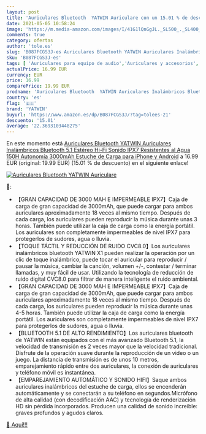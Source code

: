 ```yaml
---
layout: post
title: 'Auriculares Bluetooth  YATWIN Auriculare con un 15.01 % de descuento'
date: 2021-05-05 10:58:24
image: 'https://m.media-amazon.com/images/I/41G1lQnGgJL._SL500_._SL400_.jpg'
comments: true
category: ofertas
author: 'tole.es'
slug: 'B087FCGS3J-es Auriculares Bluetooth YATWIN Auriculares Inalámbricos...'
sku: 'B087FCGS3J-es'
tags: [ 'Auriculares para equipo de audio','Auriculares y accesorios','Electrónica','iphone','yatwin', ]
actualPrice: 16.99 EUR
currency: EUR
price: 16.99
comparePrice: 19.99 EUR
prodname: 'Auriculares Bluetooth  YATWIN Auriculares Inalámbricos Bluetooth 5.1 Estéreo Hi-Fi Sonido IPX7 Resistentes al Agua  150H Autonomía 3000mAh Estuche de Carga para iPhone y Android'
country: 'es'
flag: '🇪🇸'
brand: 'YATWIN'
buyurl: 'https://www.amazon.es/dp/B087FCGS3J/?tag=tolees-21'
descuento: '15.01'
average: '22.3693103448275'
---
```


En este momento está [Auriculares Bluetooth  YATWIN Auriculares Inalámbricos Bluetooth 5.1 Estéreo Hi-Fi Sonido IPX7 Resistentes al Agua  150H Autonomía 3000mAh Estuche de Carga para iPhone y Android](https://www.amazon.es/dp/B087FCGS3J/?tag=tolees-21) a 16.99 EUR (original: 19.99 EUR) (15.01 %  de descuento) en el siguiente enlace!

[![Auriculares Bluetooth  YATWIN Auriculare](https://m.media-amazon.com/images/I/41G1lQnGgJL._SL500_._SL400_.jpg)](https://www.amazon.es/dp/B087FCGS3J/?tag=tolees-21)

🔎:

- 【GRAN CAPACIDAD DE 3000 MAH E IMPERMEABLE IPX7】Caja de carga de gran capacidad de 3000mAh, que puede cargar para ambos auriculares aproximadamente 18 veces al mismo tiempo. Después de cada carga, los auriculares pueden reproducir la música durante unas 3 horas. También puede utilizar la caja de carga como la energía portátil. Los auriculares son completamente impermeables de nivel IPX7 para protegerlos de sudores, agua o lluvia.
- 【TOQUE TÁCTIL Y REDUCCIÓN DE RUIDO CVC8.0】Los auriculares inalámbricos bluetooth YATWIN X1 pueden realizar la operación por un clic de toque inalámbrico, puede tocar el auricular para reproducir / pausar la música, cambiar la canción, volumen +/-, contestar / terminar llamadas, y muy fácil de usar. Utilizando la tecnología de reducción de ruido digital CVC8.0 para filtrar de manera inteligente el ruido ambiental.
- 【GRAN CAPACIDAD DE 3000 MAH E IMPERMEABLE IPX7】Caja de carga de gran capacidad de 3000mAh, que puede cargar para ambos auriculares aproximadamente 18 veces al mismo tiempo. Después de cada carga, los auriculares pueden reproducir la música durante unas 4-5 horas. También puede utilizar la caja de carga como la energía portátil. Los auriculares son completamente impermeables de nivel IPX7 para protegerlos de sudores, agua o lluvia.
- 【BLUETOOTH 5.1 DE ALTO RENDIMIENTO】Los auriculares bluetooth de YATWIN están equipados con el más avanzado Bluetooth 5.1, la velocidad de transmisión es 2 veces mayor que la velocidad tradicional. Disfrute de la operación suave durante la reproducción de un video o un juego. La distancia de transmisión es de unos 10 metros, emparejamiento rápido entre dos auriculares, la conexión de auriculares y teléfono móvil es instantánea.
- 【EMPAREJAMIENTO AUTOMÁTICO Y SONIDO HIFI】Saque ambos auriculares inalámbricos del estuche de carga, ellos se encenderán automáticamente y se conectarán a su teléfono en segundos.Micrófono de alta calidad (con decodificación AAC) y tecnología de renderización HD sin pérdida incorporados. Producen una calidad de sonido increíble: graves profundos y agudos claros.

[🛒 Aquí!!!](https://www.amazon.es/dp/B087FCGS3J/?tag=tolees-21)
